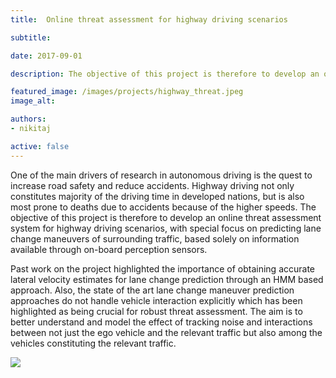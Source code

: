 ```yaml
---
title:  Online threat assessment for highway driving scenarios 

subtitle:

date: 2017-09-01

description: The objective of this project is therefore to develop an online threat assessment system for highway driving scenarios, with special focus on predicting lane change maneuvers of surrounding traffic, based solely on information available through on-board perception sensors. 

featured_image: /images/projects/highway_threat.jpeg
image_alt: 

authors:
- nikitaj

active: false
---
```


One of the main drivers of research in autonomous driving is the quest to increase road safety and reduce accidents. Highway driving not only constitutes majority of the driving time in developed nations, but is also most prone to deaths due to accidents because of the higher speeds. The objective of this project is therefore to develop an online threat assessment system for highway driving scenarios, with special focus on predicting lane change maneuvers of surrounding traffic, based solely on information available through on-board perception sensors. 

Past work on the project highlighted the importance of obtaining accurate lateral velocity estimates for lane change prediction through an HMM based approach. Also, the state of the art lane change maneuver prediction approaches do not handle vehicle interaction explicitly which has been highlighted as being crucial for robust threat assessment. The aim is to better understand and model the effect of tracking noise and interactions between not just the ego vehicle and the relevant traffic but also among the vehicles constituting the relevant traffic. 

![](/images/projects/highway_threat.jpeg)
